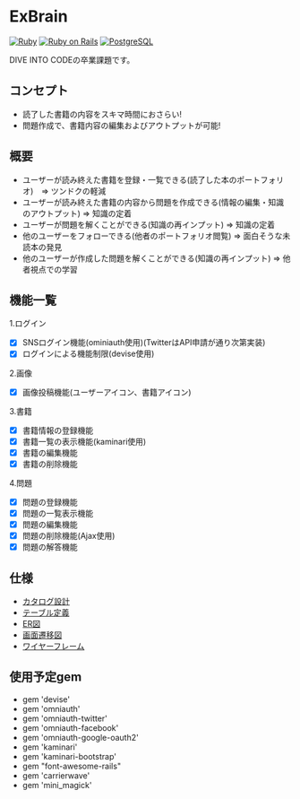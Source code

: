 # ExBrain
[![Ruby](https://img.shields.io/badge/Ruby-2.5.3-red.svg)](https://docs.ruby-lang.org/ja/2.5.0/doc/index.html)
[![Ruby on Rails](https://img.shields.io/badge/Ruby%20on%20Rails-5.2.2-red.svg)](https://guides.rubyonrails.org/)
[![PostgreSQL](https://img.shields.io/badge/PostgreSQL-10.5-blue.svg)](https://www.postgresql.org/)

DIVE INTO CODEの卒業課題です。

## コンセプト

- 読了した書籍の内容をスキマ時間におさらい!
- 問題作成で、書籍内容の編集およびアウトプットが可能!

## 概要

- ユーザーが読み終えた書籍を登録・一覧できる(読了した本のポートフォリオ)　=> ツンドクの軽減
- ユーザーが読み終えた書籍の内容から問題を作成できる(情報の編集・知識のアウトプット) => 知識の定着
- ユーザーが問題を解くことができる(知識の再インプット) => 知識の定着
- 他のユーザーをフォローできる(他者のポートフォリオ閲覧) => 面白そうな未読本の発見
- 他のユーザーが作成した問題を解くことができる(知識の再インプット) => 他者視点での学習

## 機能一覧

1.ログイン
 - [x] SNSログイン機能(ominiauth使用)(TwitterはAPI申請が通り次第実装)
 - [x] ログインによる機能制限(devise使用)

2.画像
  - [x] 画像投稿機能(ユーザーアイコン、書籍アイコン)

3.書籍
 - [x] 書籍情報の登録機能
 - [x] 書籍一覧の表示機能(kaminari使用)
 - [x] 書籍の編集機能
 - [x] 書籍の削除機能

4.問題
- [x] 問題の登録機能
- [x] 問題の一覧表示機能
- [x] 問題の編集機能
- [x] 問題の削除機能(Ajax使用)
- [x] 問題の解答機能

## 仕様

- [カタログ設計](https://docs.google.com/spreadsheets/d/11_zs59nDlXGr9un59Kv_nKRELJglrdHiLZXPHKaABAM/edit#gid=0)
- [テーブル定義](https://docs.google.com/spreadsheets/d/11_zs59nDlXGr9un59Kv_nKRELJglrdHiLZXPHKaABAM/edit#gid=1614793316)
- [ER図](https://drive.google.com/file/d/1RRlYxL8iPtvyMmHT9rFFHaNVyYrRjT1u/view)
- [画面遷移図](https://docs.google.com/spreadsheets/d/11_zs59nDlXGr9un59Kv_nKRELJglrdHiLZXPHKaABAM/edit#gid=629326844)
- [ワイヤーフレーム](https://docs.google.com/spreadsheets/d/11_zs59nDlXGr9un59Kv_nKRELJglrdHiLZXPHKaABAM/edit#gid=1669746727)

## 使用予定gem

- gem 'devise'
- gem 'omniauth'
- gem 'omniauth-twitter'
- gem 'omniauth-facebook'
- gem 'omniauth-google-oauth2'
- gem 'kaminari'
- gem 'kaminari-bootstrap'
- gem "font-awesome-rails"
- gem 'carrierwave'
- gem 'mini_magick'